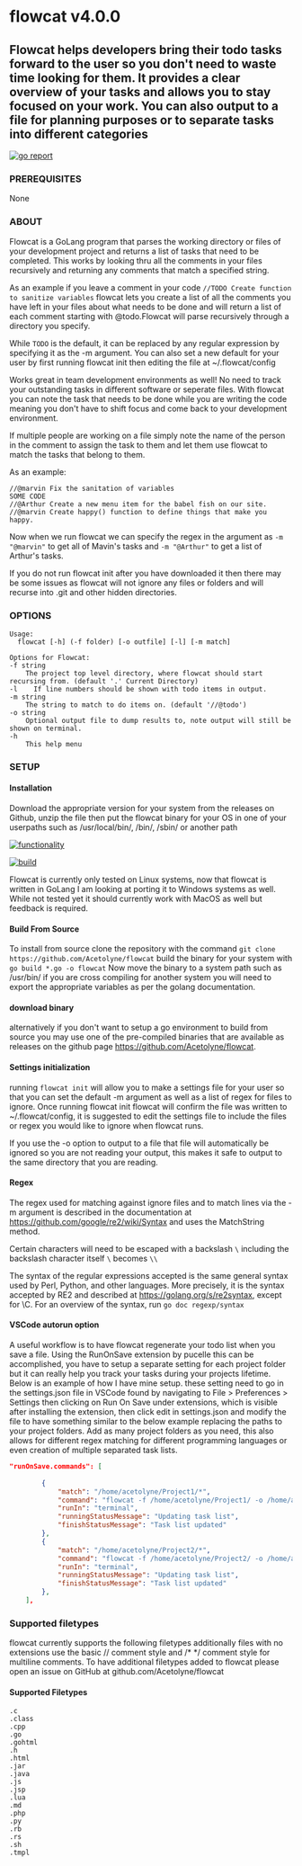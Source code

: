 # flowcat v4.0.0


## Flowcat helps developers bring their todo tasks forward to the user so you don't need to waste time looking for them. It provides a clear overview of your tasks and allows you to stay focused on your work. You can also output to a file for planning purposes or to separate tasks into different categories

<a href="https://goreportcard.com/report/github.com/Acetolyne/flowcat" target="_blank"><img src="https://goreportcard.com/badge/github.com/Acetolyne/flowcat?style=flat&logo=none" alt="go report" /></a>

### PREREQUISITES

None

### ABOUT

Flowcat is a GoLang program that parses the working directory or files of your development project and returns a list of tasks that need to be completed. This works by looking thru all the comments in your files recursively and returning any comments that match a specified string.

As an example if you leave a comment in your code 
``//TODO Create function to sanitize variables``
flowcat lets you create a list of all the comments you have left in your files about what needs to be done and will return a list of each comment starting with @todo.Flowcat will parse recursively through a directory you specify.

While ``TODO`` is the default, it can be replaced by any regular expression by specifying it as the -m argument. You can also set a new default for your user by first running flowcat init then editing the file at ~/.flowcat/config

Works great in team development environments as well! No need to track your outstanding tasks in different software or seperate files. With flowcat you can note the task that needs to be done while you are writing the code meaning you don't have to shift focus and come back to your development environment.

If multiple people are working on a file simply note the name of the person in the comment to assign the task to them and let them use flowcat to match the tasks that belong to them.

As an example:

```golang
//@marvin Fix the sanitation of variables
SOME CODE
//@Arthur Create a new menu item for the babel fish on our site.
//@marvin Create happy() function to define things that make you happy.
```

Now when we run flowcat we can specify the regex in the argument as ``-m "@marvin"`` to get all of Mavin's tasks and ``-m "@Arthur"`` to get a list of Arthur's tasks.

If you do not run flowcat init after you have downloaded it then there may be some issues as flowcat will not ignore any files or folders and will recurse into .git and other hidden directories.


### OPTIONS
```text
Usage:
  flowcat [-h] (-f folder) [-o outfile] [-l] [-m match]

Options for Flowcat:
-f string
    The project top level directory, where flowcat should start recursing from. (default '.' Current Directory)
-l    If line numbers should be shown with todo items in output.
-m string
    The string to match to do items on. (default '//@todo')
-o string
    Optional output file to dump results to, note output will still be shown on terminal.
-h
    This help menu
```

### SETUP

#### Installation
Download the appropriate version for your system from the releases on Github, unzip the file then put the flowcat binary for your OS in one of your userpaths such as /usr/local/bin/, /bin/, /sbin/ or another path

[![functionality](https://github.com/Acetolyne/flowcat/actions/workflows/test.yml/badge.svg?branch=master)](https://github.com/Acetolyne/flowcat/actions/workflows/test.yml)

[![build](https://github.com/Acetolyne/flowcat/actions/workflows/build.yml/badge.svg?branch=master)](https://github.com/Acetolyne/flowcat/actions/workflows/build.yml)


Flowcat is currently only tested on Linux systems, now that flowcat is written in GoLang I am looking at porting it to Windows systems as well. While not tested yet it should currently work with MacOS as well but feedback is required.

#### Build From Source

To install from source clone the repository with the command ```git clone https://github.com/Acetolyne/flowcat```
build the binary for your system with ```go build *.go -o flowcat```
Now move the binary to a system path such as /usr/bin/
if you are cross compiling for another system you will need to export the appropriate variables as per the golang documentation.

#### download binary
alternatively if you don't want to setup a go environment to build from source you may use one of the pre-compiled binaries that are available as releases on the github page https://github.com/Acetolyne/flowcat.

#### Settings initialization
running ```flowcat init``` will allow you to make a settings file for your user so that you can set the default -m argument as well as a list of regex for files to ignore. Once running flowcat init flowcat will confirm the file was written to ~/.flowcat/config, it is suggested to edit the settings file to include the files or regex you would like to ignore when flowcat runs.

If you use the -o option to output to a file that file will automatically be ignored so you are not reading your output, this makes it safe to output to the same directory that you are reading.

#### Regex
The regex used for matching against ignore files and to match lines via the -m argument is described in the documentation at https://github.com/google/re2/wiki/Syntax and uses the MatchString method.

Certain characters will need to be escaped with a backslash ```\``` including the backslash character itself ```\``` becomes ```\\```

The syntax of the regular expressions accepted is the same general syntax used by Perl, Python, and other languages. More precisely, it is the syntax accepted by RE2 and described at https://golang.org/s/re2syntax, except for \C. For an overview of the syntax, run ```go doc regexp/syntax```



#### VSCode autorun option

A useful workflow is to have flowcat regenerate your todo list when you save a file. Using the RunOnSave extension by pucelle this can be accomplished, you have to setup a separate setting for each project folder but it can really help you track your tasks during your projects lifetime. Below is an example of how I have mine setup. these setting need to go in the settings.json file in VSCode found by navigating to File > Preferences > Settings then clicking on Run On Save under extensions, which is visible after installing the extension, then click edit in settings.json and modify the file to have something similar to the below example replacing the paths to your project folders. Add as many project folders as you need, this also allows for different regex matching for different programming languages or even creation of multiple separated task lists.

```json
"runOnSave.commands": [
    
        {
            "match": "/home/acetolyne/Project1/*",
            "command": "flowcat -f /home/acetolyne/Project1/ -o /home/acetolyne/Project1/todo -l -m '@todo'",
            "runIn": "terminal",
            "runningStatusMessage": "Updating task list",
            "finishStatusMessage": "Task list updated"
        },
        {
            "match": "/home/acetolyne/Project2/*",
            "command": "flowcat -f /home/acetolyne/Project2/ -o /home/acetolyne/Project2/todo -l -m '@todo'",
            "runIn": "terminal",
            "runningStatusMessage": "Updating task list",
            "finishStatusMessage": "Task list updated"
        },
    ],
```
### Supported filetypes
flowcat currently supports the following filetypes additionally files with no extensions use the basic // comment style and /*  */ comment style for multiline comments.
To have additional filetypes added to flowcat please open an issue on GitHub at github.com/Acetolyne/flowcat

#### Supported Filetypes <!--Everything below this line is autogenerated do not edit -->

```text
.c
.class
.cpp
.go
.gohtml
.h
.html
.jar
.java
.js
.jsp
.lua
.md
.php
.py
.rb
.rs
.sh
.tmpl
```